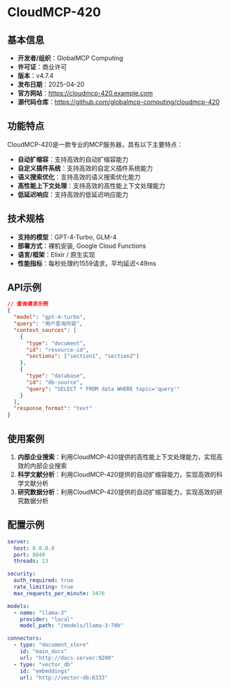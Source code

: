 # CloudMCP-420

## 基本信息

- **开发者/组织**：GlobalMCP Computing
- **许可证**：商业许可
- **版本**：v4.7.4
- **发布日期**：2025-04-20
- **官方网站**：https://cloudmcp-420.example.com
- **源代码仓库**：https://github.com/globalmcp-computing/cloudmcp-420

## 功能特点

CloudMCP-420是一款专业的MCP服务器，具有以下主要特点：

- **自动扩缩容**：支持高效的自动扩缩容能力
- **自定义插件系统**：支持高效的自定义插件系统能力
- **语义搜索优化**：支持高效的语义搜索优化能力
- **高性能上下文处理**：支持高效的高性能上下文处理能力
- **低延迟响应**：支持高效的低延迟响应能力


## 技术规格

- **支持的模型**：GPT-4-Turbo, GLM-4
- **部署方式**：裸机安装, Google Cloud Functions
- **语言/框架**：Elixir / 原生实现
- **性能指标**：每秒处理约1559请求，平均延迟<49ms

## API示例

```json
// 查询请求示例
{
  "model": "gpt-4-turbo",
  "query": "用户查询内容",
  "context_sources": [
    {
      "type": "document",
      "id": "resource-id",
      "sections": ["section1", "section2"]
    },
    {
      "type": "database",
      "id": "db-source",
      "query": "SELECT * FROM data WHERE topic='query'"
    }
  ],
  "response_format": "text"
}
```

## 使用案例

1. **内部企业搜索**：利用CloudMCP-420提供的高性能上下文处理能力，实现高效的内部企业搜索
2. **科学文献分析**：利用CloudMCP-420提供的自动扩缩容能力，实现高效的科学文献分析
3. **研究数据分析**：利用CloudMCP-420提供的自动扩缩容能力，实现高效的研究数据分析


## 配置示例

```yaml
server:
  host: 0.0.0.0
  port: 8849
  threads: 13

security:
  auth_required: true
  rate_limiting: true
  max_requests_per_minute: 3476

models:
  - name: "llama-3"
    provider: "local"
    model_path: "/models/llama-3-70b"

connectors:
  - type: "document_store"
    id: "main_docs"
    url: "http://docs-server:9200"
  - type: "vector_db"
    id: "embeddings"
    url: "http://vector-db:6333"
```